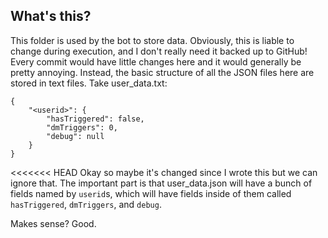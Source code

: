 ## What's this?
This folder is used by the bot to store data. Obviously, this is liable to change during execution, and I don't really need it backed up to GitHub! Every commit would have little changes here and it would generally be pretty annoying. Instead, the basic structure of all the JSON files here are stored in text files. Take user_data.txt:
```
{
	"<userid>": {
		"hasTriggered": false,
		"dmTriggers": 0,
		"debug": null
	}
}
```
<<<<<<< HEAD
Okay so maybe it's changed since I wrote this but we can ignore that. The important part is that user_data.json will have a bunch of fields named by `userid`s, which will have fields inside of them called `hasTriggered`, `dmTriggers`, and `debug`.

Makes sense? Good.
